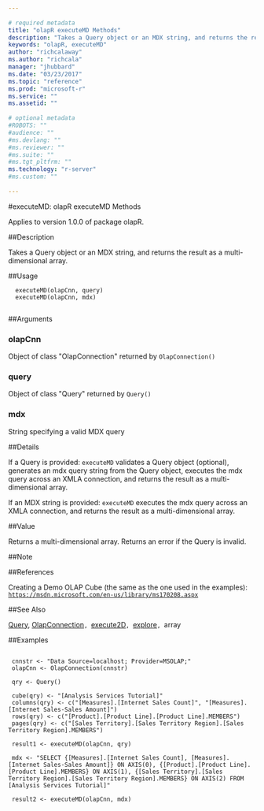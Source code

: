```yaml
--- 
 
# required metadata 
title: "olapR executeMD Methods" 
description: "Takes a Query object or an MDX string, and returns the result as a multi-dimensional array. " 
keywords: "olapR, executeMD" 
author: "richcalaway"
ms.author: "richcala" 
manager: "jhubbard" 
ms.date: "03/23/2017" 
ms.topic: "reference" 
ms.prod: "microsoft-r" 
ms.service: "" 
ms.assetid: "" 
 
# optional metadata 
#ROBOTS: "" 
#audience: "" 
#ms.devlang: "" 
#ms.reviewer: "" 
#ms.suite: "" 
#ms.tgt_pltfrm: "" 
ms.technology: "r-server" 
#ms.custom: "" 
 
--- 
```

 
 
 
 
 #executeMD: olapR executeMD Methods

 Applies to version 1.0.0 of package olapR.
 
 
 ##Description
 
Takes a Query object or an MDX string, and returns the result as a multi-dimensional array.
 
 
 
 ##Usage

```   
  executeMD(olapCnn, query)
  executeMD(olapCnn, mdx)
 
```
 
 
 ##Arguments

   
    
 ### olapCnn
 Object of class "OlapConnection" returned by `OlapConnection()` 
  
    
 ### query
 Object of class "Query" returned by `Query()` 
  
    
 ### mdx
 String specifying a valid MDX query 
  
 
 
 
 ##Details
 
If a Query is provided:
`executeMD` validates a Query object (optional), generates an mdx query string from the Query object, executes the mdx query across an XMLA connection, and returns the result  as a multi-dimensional array.

If an MDX string is provided:
`executeMD` executes the mdx query across an XMLA connection, and returns the result  as a multi-dimensional array.
 
 
 
 ##Value
 
Returns a multi-dimensional array.
Returns an error if the Query is invalid.
 
 
 ##Note
 

 
 
 
 ##References
 
Creating a Demo OLAP Cube (the same as the one used in the examples): 
[`https://msdn.microsoft.com/en-us/library/ms170208.aspx`](https://msdn.microsoft.com/en-us/library/ms170208.aspx)

 
 
 
 ##See Also
 
[Query](query.md), [OlapConnection](olapconnection.md)`, `[execute2D](execute2d.md)`, `[explore](explore.md)`, `array
   
 
 ##Examples

 ```
   
  cnnstr <- "Data Source=localhost; Provider=MSOLAP;"
  olapCnn <- OlapConnection(cnnstr)
  
  qry <- Query()
  
  cube(qry) <- "[Analysis Services Tutorial]"
  columns(qry) <- c("[Measures].[Internet Sales Count]", "[Measures].[Internet Sales-Sales Amount]")
  rows(qry) <- c("[Product].[Product Line].[Product Line].MEMBERS") 
  pages(qry) <- c("[Sales Territory].[Sales Territory Region].[Sales Territory Region].MEMBERS")
  
  result1 <- executeMD(olapCnn, qry)
  
  mdx <- "SELECT {[Measures].[Internet Sales Count], [Measures].[Internet Sales-Sales Amount]} ON AXIS(0), {[Product].[Product Line].[Product Line].MEMBERS} ON AXIS(1), {[Sales Territory].[Sales Territory Region].[Sales Territory Region].MEMBERS} ON AXIS(2) FROM [Analysis Services Tutorial]"
  
  result2 <- executeMD(olapCnn, mdx)
 
```
 
